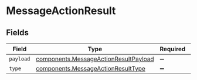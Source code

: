 # MessageActionResult


## Fields

| Field                                                                                          | Type                                                                                           | Required                                                                                       | Description                                                                                    |
| ---------------------------------------------------------------------------------------------- | ---------------------------------------------------------------------------------------------- | ---------------------------------------------------------------------------------------------- | ---------------------------------------------------------------------------------------------- |
| `payload`                                                                                      | [components.MessageActionResultPayload](../../models/components/messageactionresultpayload.md) | :heavy_minus_sign:                                                                             | N/A                                                                                            |
| `type`                                                                                         | [components.MessageActionResultType](../../models/components/messageactionresulttype.md)       | :heavy_minus_sign:                                                                             | N/A                                                                                            |
